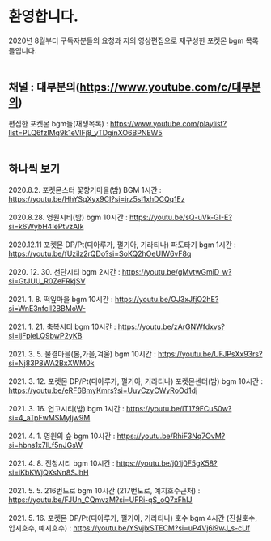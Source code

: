 # 환영합니다.

2020년 8월부터 구독자분들의 요청과 저의 영상편집으로 재구성한 포켓몬 bgm 목록들입니다.
<br><br>


## 채널 : 대부분의(https://www.youtube.com/c/대부분의)

편집한 포켓몬 bgm들(재생목록) : https://www.youtube.com/playlist?list=PLQ6fzlMq9k1eVlFj8_yTDginXO6BPNEW5
<br><br>


## 하나씩 보기

2020.8.2. 포켓몬스터 꽃향기마을(밤) BGM 1시간 : https://youtu.be/HhYSqXyx9CI?si=irz5sI1xhDCQq1Ez<br><br>
2020.8.28. 영원시티(밤) bgm 10시간 : https://youtu.be/sQ-uVk-GI-E?si=k6WybH4IePtvzAIk<br><br>
2020.12.11 포켓몬 DP/Pt(디아루가, 펄기아, 기라티나) 파도타기 bgm 1시간 : https://youtu.be/fUzilz2rQDo?si=SoKQ2hOeUIW6vF8q<br><br>
2020. 12. 30. 선단시티 bgm 2시간 : https://youtu.be/gMvtwGmiD_w?si=GtJUU_R0ZeFRkjSV<br><br>
2021. 1. 8. 떡잎마을 bgm 10시간 : https://youtu.be/OJ3xJfjO2hE?si=WnE3nfcll2BBMoW-<br><br>
2021. 1. 21. 축복시티 bgm 10시간 : https://youtu.be/zArGNWfdxvs?si=jjFpieLQ9bwP2yKB<br><br>
2021. 3. 5. 물결마을(봄,가을,겨울) bgm 10시간 : https://youtu.be/UFJPsXx93rs?si=Nj83P8WA2BxXWM0k<br><br>
2021. 3. 12. 포켓몬 DP/Pt(디아루가, 펄기아, 기라티나) 포켓몬센터(밤) bgm 10시간 : https://youtu.be/eRF6BmyKmrs?si=UuyCzyCWyRoOd1dj<br><br>
2021. 3. 16. 연고시티(밤) bgm 1시간 : https://youtu.be/lT179FCuS0w?si=4_aTpFwMSMyIjw9M<br><br>
2021. 4. 1. 영원의 숲 bgm 10시간 : https://youtu.be/RhiF3Nq7OvM?si=hbns1x7ILf5nJGsW<br><br>
2021. 4. 8. 진청시티 bgm 10시간 : https://youtu.be/j01j0F5gX58?si=iKbKWjQXsNn8SJhH<br><br>
2021. 5. 5. 216번도로 bgm 10시간 (217번도로, 예지호수근처) : https://youtu.be/FJUn_CQmvzM?si=UFRi-qS_oQ7xFhIJ<br><br>
2021. 5. 16. 포켓몬 DP/Pt(디아루가, 펄기아, 기라티나) 호수 bgm 4시간 (진실호수, 입지호수, 예지호수) : https://youtu.be/YSvjlxSTECM?si=uP4Vj6i9wJ_s-cUf<br><br>
